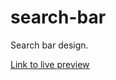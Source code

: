 # search-bar
Search bar design. 

[Link to live preview](https://raw.githack.com/JakeD57/search-bar/master/index.html)
